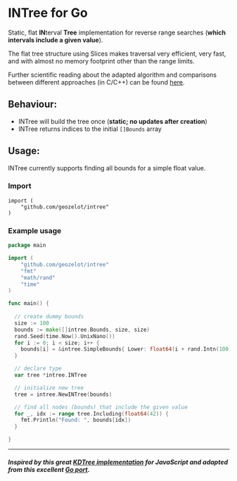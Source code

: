 # INTree for Go

Static, flat **IN**terval **Tree** implementation for reverse range searches (**which intervals include a given value**).

The flat tree structure using Slices makes traversal very efficient, very fast, and with almost no memory footprint other than the range limits.

Further scientific reading about the adapted algorithm and comparisons between different approaches (in C/C++) can be found [here](https://github.com/lh3/cgranges).


## Behaviour:

* INTree will build the tree once (**static; no updates after creation**)
* INTree returns indices to the initial `[]Bounds` array

## Usage:

INTree currently supports finding all bounds for a simple float value.

### Import
```
import (
    "github.com/geozelot/intree"
)
```

### Example usage

```go
package main

import (
    "github.com/geozelot/intree"
    "fmt"
    "math/rand"
    "time"
)

func main() {
 
  // create dummy bounds
  size := 100
  bounds := make([]intree.Bounds, size, size)
  rand.Seed(time.Now().UnixNano())
  for i := 0; i < size; i++ {
    bounds[i] = &intree.SimpleBounds{ Lower: float64(i + rand.Intn(100)), Upper: float64(i * 2 + rand.Intn(100))
  }

  // declare type
  var tree *intree.INTree

  // initialize new tree
  tree = intree.NewINTree(bounds)

  // find all nodes (bounds) that include the given value
  for _, idx := range tree.Including(float64(42)) {
    fmt.Println("Found: ", bounds[idx])
  }

}
```
____

##### Inspired by this great [KDTree implementation](https://github.com/mourner/kdbush) for JavaScript and adapted from this excellent [Go port](https://github.com/MadAppGang/kdbush).
